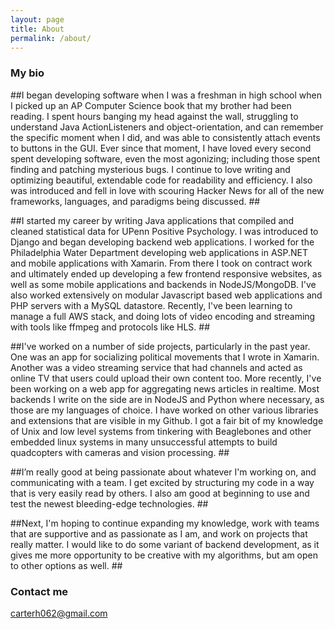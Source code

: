 ```yaml
---
layout: page
title: About
permalink: /about/
---
```


### My bio
##I began developing software when I was a freshman in high school when I picked up an AP Computer Science book that my brother had been reading. I spent hours banging my head against the wall, struggling to understand Java ActionListeners and object-orientation, and can remember the specific moment when I did, and was able to consistently attach events to buttons in the GUI. Ever since that moment, I have loved every second spent developing software, even the most agonizing; including those spent finding and patching mysterious bugs. I continue to love writing and optimizing beautiful, extendable code for readability and efficiency. I also was introduced and fell in love with scouring Hacker News for all of the new frameworks, languages, and paradigms being discussed. ##

##I started my career by writing Java applications that compiled and cleaned statistical data for UPenn Positive Psychology. I was introduced to Django and began developing backend web applications. I worked for the Philadelphia Water Department developing web applications in ASP.NET and mobile applications with Xamarin. From there I took on contract work and ultimately ended up developing a few frontend responsive websites, as well as some mobile applications and backends in NodeJS/MongoDB. I've also worked extensively on modular Javascript based web applications and PHP servers with a MySQL datastore. Recently, I've been learning to manage a full AWS stack, and doing lots of video encoding and streaming with tools like ffmpeg and protocols like HLS. ##

##I've worked on a number of side projects, particularly in the past year. One was an app for socializing political movements that I wrote in Xamarin. Another was a video streaming service that had channels and acted as online TV that users could upload their own content too. More recently, I've been working on a web app for aggregating news articles in realtime. Most backends I write on the side are in NodeJS and Python where necessary, as those are my languages of choice. I have worked on other various libraries and extensions that are visible in my Github. I got a fair bit of my knowledge of Unix and low level systems from tinkering with Beaglebones and other embedded linux systems in many unsuccessful attempts to build quadcopters with cameras and vision processing. ##

##I’m really good at being passionate about whatever I'm working on, and communicating with a team. I get excited by structuring my code in a way that is very easily read by others. I also am good at beginning to use and test the newest bleeding-edge technologies. ##

##Next, I'm hoping to continue expanding my knowledge, work with teams that are supportive and as passionate as I am, and work on projects that really matter. I would like to do some variant of backend development, as it gives me more opportunity to be creative with my algorithms, but am open to other options as well. ##

### Contact me

[carterh062@gmail.com](mailto:carterh062@gmail.com)